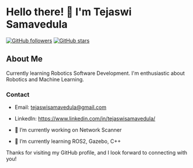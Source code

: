# Hello there! 👋 I'm Tejaswi Samavedula

[![GitHub followers](https://img.shields.io/github/followers/tejaswidev?label=Followers&style=social)](https://github.com/tejaswidev)
[![GitHub stars](https://img.shields.io/github/stars/tejaswidev?style=social)](https://github.com/tejaswidev)

## About Me

Currently learning Robotics Software Development. I'm enthusiastic about Robotics and Machine Learning.

### Contact

- Email: tejaswisamavedula@gmail.com
- LinkedIn: https://www.linkedin.com/in/tejaswisamavedula/

- 🔭 I’m currently working on Network Scanner
- 🌱 I’m currently learning ROS2, Gazebo, C++

Thanks for visiting my GitHub profile, and I look forward to connecting with you!

